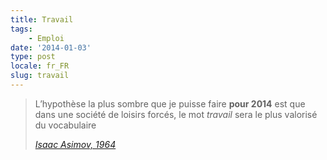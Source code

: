 ```yaml
---
title: Travail
tags:
    - Emploi
date: '2014-01-03'
type: post
locale: fr_FR
slug: travail
---
```


> L’hypothèse la plus sombre que je puisse faire **pour 2014** est que dans une société de loisirs forcés, le mot *travail* sera le plus valorisé du vocabulaire
>
> <cite>[Isaac Asimov, 1964](http://www.framablog.org/index.php/post/2013/08/29/asimov-2014 "Comment Isaac Asimov voyait 2014 en 1964")</cite>

